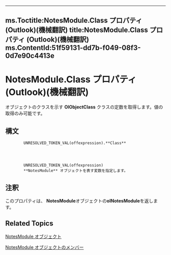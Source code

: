 

---
ms.Toctitle:NotesModule.Class プロパティ (Outlook)(機械翻訳)
title:NotesModule.Class プロパティ (Outlook)(機械翻訳)
ms.ContentId:51f59131-dd7b-f049-08f3-0d7e90c4413e
---
# NotesModule.Class プロパティ (Outlook)(機械翻訳)




オブジェクトのクラスを示す **OlObjectClass** クラスの定数を取得します。値の取得のみ可能です。

## 構文

            UNRESOLVED_TOKEN_VAL(offexpression).**Class**




            UNRESOLVED_TOKEN_VAL(offexpression)
            **NotesModule** オブジェクトを表す変数を指定します。



## 注釈
このプロパティは、 **NotesModule**オブジェクトの**olNotesModule**を返します。



## Related Topics

[NotesModule オブジェクト](cdbdde08-0773-a78d-3809-a3811975bcc1.md)

[NotesModule オブジェクトのメンバー](c84f7160-8493-7fdb-a926-7c83be5e1f90.md)




